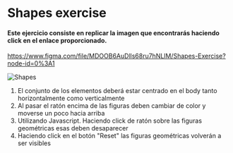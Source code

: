 # Shapes exercise


#### Este ejercicio consiste en replicar la imagen que encontrarás haciendo click en el enlace proporcionado.

https://www.figma.com/file/MDOOB6AuDlls68ru7hNLlM/Shapes-Exercise?node-id=0%3A1 

![Shapes](https://user-images.githubusercontent.com/117633735/211161016-e1956180-f61c-4dd5-b2da-41cbe91f5ba9.png)


1. El conjunto de los elementos deberá estar centrado en el body tanto horizontalmente como verticalmente
2. Al pasar el ratón encima de las figuras deben cambiar de color y moverse un poco hacia arriba
3. Utilizando Javascript. Haciendo click de ratón sobre las figuras geométricas esas deben desaparecer
4. Haciendo click en el botón "Reset" las figuras geométricas volverán a ser visibles
